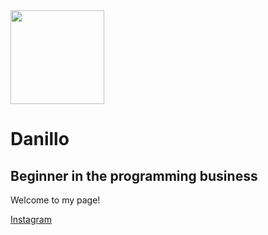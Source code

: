 <!DOCTYPE html>
<html lang="en">
<head>
  <meta charset="UTF-8">
  <meta name="viewport" content="width=device-width, initial-scale=1.0">
  <link href="style.css" rel="stylesheet"/>
  <link href="https://cdnjs.cloudflare.com/ajax/libs/font-awesome/6.0.0-beta3/css/all.min.css" rel="stylesheet"/>
</head>
<body>
  <div class="container">
    <img src="C:\GitHub\site-project-\photos\danillo.jpeg" width="150" class="animate-zoom">
    <h1 class="animate-fade-in">Danillo</h1>
    <h2 class="animate-fade-in">Beginner in the programming business</h2>
    <p class="animate-fade-in">Welcome to my page!</p>
    <a href="https://www.instagram.com/danillobeernardo/" target="_blank" class="animate-fade-in"><i class="fab fa-instagram"></i> Instagram</a>
  </div>
</body>
</html>
